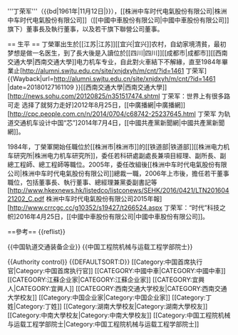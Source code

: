 '''丁荣军'''（{{bd|1961年|11月12日|}}），[[株洲中车时代电氣股份有限公司|株洲中车时代电氣股份有限公司]]（[[中國中車股份有限公司|中國中車股份有限公司]]旗下）董事長及執行董事，以及若干旗下聯營公司董事。

== 生平 ==
丁榮軍出生於[[江苏|江苏]][[宜兴|宜兴]]农村，自幼家境清貧，最初梦想是做一名医生，到了長大後是入讀位於[[四川|四川]][[成都市|成都市]][[西南交通大學|西南交通大學]]电力机车专业，自此對火車結下不解緣，直至1984年畢業止<ref>[http://alumni.swjtu.edu.cn/site/xnjdxyh/m/cnt/?id=1461 丁荣军] {{Wayback|url=http://alumni.swjtu.edu.cn/site/xnjdxyh/m/cnt/?id=1461 |date=20180127161109 }}[[西南交通大學|西南交通大學]]</ref><ref>[http://news.sohu.com/20120825/n351517474.shtml 丁荣军：世界上有很多路可走 选择了就努力走好]2012年8月25日，[[中廣播網|中廣播網]]</ref><ref>[http://cpc.people.com.cn/n/2014/0704/c68742-25237645.html 丁荣军 为轨道交通机车设计中国“芯”]2014年7月4日，[[中國共產黨新聞網|中國共產黨新聞網]]</ref>。

1984年，丁榮軍開始任職位於[[株洲市|株洲市]]的[[铁道部|铁道部]][[株洲电力机车研究所|株洲电力机车研究所]]，委任若科研處副處長兼項目經理、副所長、副總工程師、總工程師等職位。2005年，委任改組後[[株洲中车时代电氣股份有限公司|株洲中车时代电氣股份有限公司]]總裁一職，2006年上市後，擔任若干董事職位，包括董事長、執行董事、總經理兼黨委副書記等<ref>[http://www.hkexnews.hk/listedco/listconews/SEHK/2016/0421/LTN20160421202_C.pdf 株洲中车时代电氣股份有限公司2015年報]</ref><ref>[http://www.crrcgc.cc/g10352/s19427/t266524.aspx 丁荣军：“时代”科技之帜]2016年4月25日，[[中國中車股份有限公司|中國中車股份有限公司]]</ref>。

==參考==
{{reflist}}

{{中国轨道交通装备企业}}
{{中国工程院机械与运载工程学部院士}}

{{Authority control}}
{{DEFAULTSORT:D}}
[[Category:中国首席执行官|Category:中国首席执行官]]
[[CATEGORY:中國中車|CATEGORY:中國中車]]
[[CATEGORY:江蘇企业家|CATEGORY:江蘇企业家]]
[[CATEGORY:宜興人|CATEGORY:宜興人]]
[[CATEGORY:西南交通大学校友|CATEGORY:西南交通大学校友]]
[[Category:中国企业家|Category:中国企业家]]
[[Category:丁姓|Category:丁姓]]
[[Category:湖南大學校友|Category:湖南大學校友]]
[[Category:中南大學校友|Category:中南大學校友]]
[[Category:中国工程院机械与运载工程学部院士|Category:中国工程院机械与运载工程学部院士]]